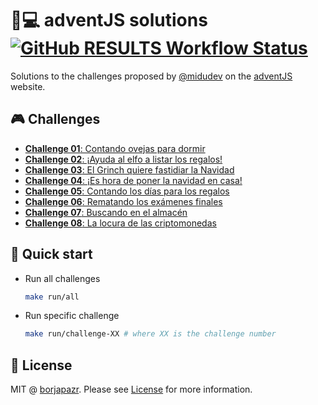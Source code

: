 # 🎅💻️ adventJS solutions [![GitHub RESULTS Workflow Status](https://img.shields.io/github/workflow/status/borjapazr/adventjs-solutions/RESULTS?style=flat-square&logo=github&label=RESULTS)](https://github.com/borjapazr/adventjs-solutions/actions)

Solutions to the challenges proposed by [@midudev](https://midu.dev/) on the [adventJS](https://adventjs.dev/) website.

## 🎮️ Challenges

- [**Challenge 01**: Contando ovejas para dormir](challenge-01)
- [**Challenge 02**: ¡Ayuda al elfo a listar los regalos!](challenge-02)
- [**Challenge 03**: El Grinch quiere fastidiar la Navidad](challenge-03)
- [**Challenge 04**: ¡Es hora de poner la navidad en casa!](challenge-04)
- [**Challenge 05**: Contando los días para los regalos](challenge-05)
- [**Challenge 06**: Rematando los exámenes finales](challenge-06)
- [**Challenge 07**: Buscando en el almacén](challenge-07)
- [**Challenge 08**: La locura de las criptomonedas](challenge-08)

## 🚀 Quick start

- Run all challenges

  ```bash
  make run/all
  ```

- Run specific challenge

  ```bash
  make run/challenge-XX # where XX is the challenge number
  ```

## 🚩 License

MIT @ [borjapazr](https://me.marsmachine.space). Please see [License](LICENSE) for more information.
